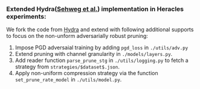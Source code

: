 ### Extended Hydra([Sehweg et al.](https://proceedings.neurips.cc/paper/2020/file/e3a72c791a69f87b05ea7742e04430ed-Paper.pdf)) implementation in Heracles experiments:

We fork the code from [Hydra](https://github.com/inspire-group/hydra) and extend with following additional supports to focus on the non-unform adversarially robust pruning:

1. Impose PGD adversaial training by adding `pgd_loss` in `./utils/adv.py`
2. Extend pruning with channel granularity in `./models/layers.py`.
3. Add reader function `parse_prune_stg` in `./utils/logging.py` to fetch a strategy from `strategies/$dataset$.json`.
4. Apply non-uniform compression strategy via the function `set_prune_rate_model` in `./utils/model.py`.
